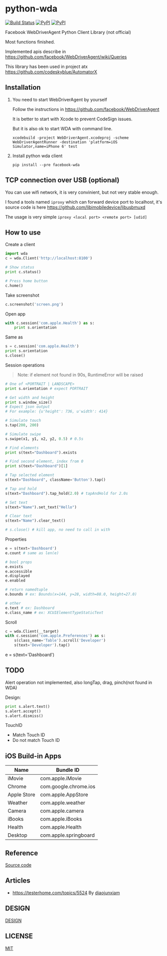 # python-wda
[![Build Status](https://travis-ci.org/openatx/facebook-wda.svg?branch=master)](https://travis-ci.org/openatx/facebook-wda)
[![PyPI](https://img.shields.io/pypi/v/facebook-wda.svg)](https://pypi.python.org/pypi/facebook-wda)
[![PyPI](https://img.shields.io/pypi/l/facebook-wda.svg)]()

Facebook WebDriverAgent Python Client Library (not official)

Most functions finished.

Implemented apis describe in <https://github.com/facebook/WebDriverAgent/wiki/Queries>

This library has been used in project atx <https://github.com/codeskyblue/AutomatorX>

## Installation
1. You need to start WebDriverAgent by yourself

	Follow the instructions in <https://github.com/facebook/WebDriverAgent>

	It is better to start with Xcode to prevent CodeSign issues.

	But it is also ok to start WDA with command line.

	```
	xcodebuild -project WebDriverAgent.xcodeproj -scheme WebDriverAgentRunner -destination 'platform=iOS Simulator,name=iPhone 6' test
	```

2. Install python wda client

	```
	pip install --pre facebook-wda
	```

## TCP connection over USB (optional)
You can use wifi network, it is very convinient, but not very stable enough.

I found a tools named `iproxy` which can forward device port to localhost, it\'s source code is here <https://github.com/libimobiledevice/libusbmuxd>

The usage is very simple `iproxy <local port> <remote port> [udid]`

## How to use
Create a client

```py
import wda
c = wda.Client('http://localhost:8100')

# Show status
print c.status()

# Press home button
c.home()
```

Take screenshot

```py
c.screenshot('screen.png')
```

Open app

```py
with c.session('com.apple.Health') as s:
	print s.orientation
```

Same as

```py
s = c.session('com.apple.Health')
print s.orientation
s.close()
```

Session operations

> Note: if element not found in 90s, RuntimeError will be raised

```py
# One of <PORTRAIT | LANDSCAPE>
print s.orientation # expect PORTRAIT

# Get width and height
print s.window_size()
# Expect json output
# For example: {u'height': 736, u'width': 414}

# Simulate touch
s.tap(200, 200)

# Simulate swipe
s.swipe(x1, y1, x2, y2, 0.5) # 0.5s

# Find elements
print s(text="Dashboard").exists

# Find second element, index from 0
print s(text="Dashboard")[1]

# Tap selected element
s(text="Dashboard", className='Button').tap()

# Tap and hold
s(text="Dashboard").tap_hold(2.0) # tapAndHold for 2.0s

# Set text
s(text="Name").set_text("Hello")

# Clear text
s(text="Name").clear_text()

# s.close() # kill app, no need to call in with
```

Properties

```py
e = s(text='Dashboard')
e.count # same as len(e)

# bool props
e.exists
e.accessible
e.displayed
e.enabled

# return namedtuple
e.bounds # ex: Bounds(x=144, y=28, width=88.0, height=27.0)

# other
e.text # ex: Dashboard
e.class_name # ex: XCUIElementTypeStaticText
```

Scroll

```py
c = wda.Client(__target)
with c.session('com.apple.Preferences') as s:
	s(class_name='Table').scroll('Developer')
	s(text='Developer').tap()
```


e = s(text='Dashboard')

## TODO
Alert operation not implemented, also longTap, drag, pinch(not found in WDA)

Design:

```py
print s.alert.text()
s.alert.accept()
s.alert.dismiss()
```

TouchID

* Match Touch ID
* Do not match Touch ID

## iOS Build-in Apps
|   Name | Bundle ID          |
|--------|--------------------|
| iMovie | com.apple.iMovie |
| Chrome | com.google.chrome.ios |
| Apple Store | com.apple.AppStore |
| Weather | com.apple.weather |
| Camera | com.apple.camera |
| iBooks | com.apple.iBooks |
| Health | com.apple.Health |
| Desktop | com.apple.springboard |

## Reference
[Source code](https://github.com/facebook/WebDriverAgent/blob/master/WebDriverAgentLib/Commands/FBElementCommands.m#L62)

## Articles
* <https://testerhome.com/topics/5524> By [diaojunxiam](https://github.com/diaojunxian)

## DESIGN
[DESIGN](DESIGN.md)

## LICENSE
[MIT](LICENSE)
